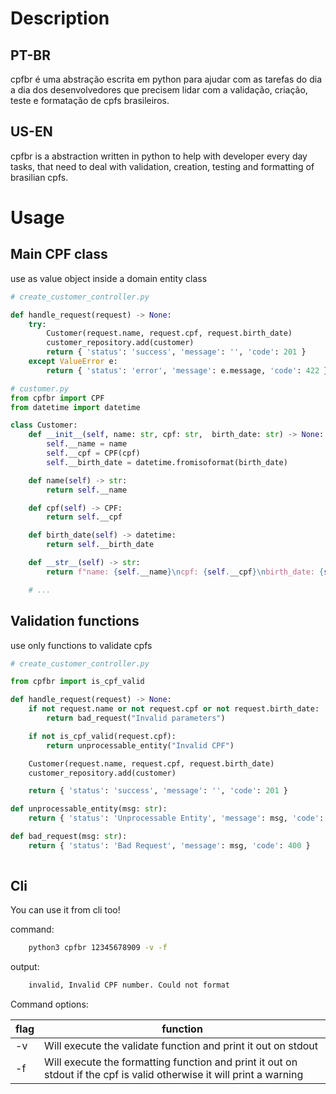 # Description

## PT-BR
cpfbr é uma abstração escrita em python para ajudar com as tarefas do dia a dia dos desenvolvedores que precisem lidar com a validação, criação, teste e formatação de cpfs brasileiros.

## US-EN
cpfbr is a abstraction written in python to help with developer every day tasks, that need to deal with validation, creation, testing and formatting of brasilian cpfs.

# Usage

## Main CPF class

use as value object inside a domain entity class

```python
# create_customer_controller.py

def handle_request(request) -> None:
    try:
        Customer(request.name, request.cpf, request.birth_date)
        customer_repository.add(customer)
        return { 'status': 'success', 'message': '', 'code': 201 }
    except ValueError e:
        return { 'status': 'error', 'message': e.message, 'code': 422 }

```

```python
# customer.py
from cpfbr import CPF
from datetime import datetime

class Customer:
    def __init__(self, name: str, cpf: str,  birth_date: str) -> None:
        self.__name = name
        self.__cpf = CPF(cpf)
        self.__birth_date = datetime.fromisoformat(birth_date)

    def name(self) -> str:
        return self.__name

    def cpf(self) -> CPF:
        return self.__cpf

    def birth_date(self) -> datetime:
        return self.__birth_date

    def __str__(self) -> str:
        return f"name: {self.__name}\ncpf: {self.__cpf}\nbirth_date: {self.__birth_date}"

    # ...

```

## Validation functions

use only functions to validate cpfs

```python
# create_customer_controller.py

from cpfbr import is_cpf_valid

def handle_request(request) -> None:
    if not request.name or not request.cpf or not request.birth_date:
        return bad_request("Invalid parameters")

    if not is_cpf_valid(request.cpf):
        return unprocessable_entity("Invalid CPF")

    Customer(request.name, request.cpf, request.birth_date)
    customer_repository.add(customer)

    return { 'status': 'success', 'message': '', 'code': 201 }

def unprocessable_entity(msg: str):
    return { 'status': 'Unprocessable Entity', 'message': msg, 'code': 422 }

def bad_request(msg: str):
    return { 'status': 'Bad Request', 'message': msg, 'code': 400 }
    
```
## Cli

You can use it from cli too!

command:

```sh
    python3 cpfbr 12345678909 -v -f
```
output:

```sh
    invalid, Invalid CPF number. Could not format
```

Command options:

flag | function
--- | ---
-v | Will execute the validate function and print it out on stdout
-f | Will execute the formatting function and print it out on stdout if the cpf is valid otherwise it will print a warning